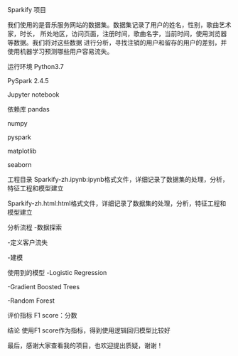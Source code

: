 Sparkify 项目

我们使用的是音乐服务网站的数据集。数据集记录了用户的姓名，性别，歌曲艺术家，时长，
所处地区，访问页面，注册时间，歌曲名字，当前时间，使用浏览器等数据。我们将对这些数据
进行分析，寻找注销的用户和留存的用户的差别，并使用机器学习预测哪些用户容易流失。

运行环境
Python3.7

PySpark 2.4.5

Jupyter notebook

依赖库
pandas

numpy

pyspark

matplotlib

seaborn

工程目录
Sparkify-zh.ipynb:ipynb格式文件，详细记录了数据集的处理，分析，特征工程和模型建立

Sparkify-zh.html:html格式文件，详细记录了数据集的处理，分析，特征工程和模型建立

分析流程
-数据探索

-定义客户流失

-建模

使用到的模型
-Logistic Regression

-Gradient Boosted Trees

-Random Forest

评价指标
F1 score：分数

结论
使用F1 score作为指标，得到使用逻辑回归模型比较好


最后，感谢大家查看我的项目，也欢迎提出质疑，谢谢！